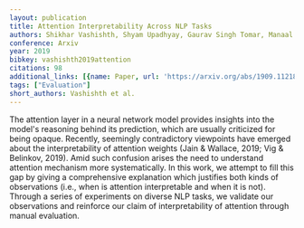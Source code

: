 ```yaml
---
layout: publication
title: Attention Interpretability Across NLP Tasks
authors: Shikhar Vashishth, Shyam Upadhyay, Gaurav Singh Tomar, Manaal Faruqui
conference: Arxiv
year: 2019
bibkey: vashishth2019attention
citations: 98
additional_links: [{name: Paper, url: 'https://arxiv.org/abs/1909.11218'}]
tags: ["Evaluation"]
short_authors: Vashishth et al.
---
```

The attention layer in a neural network model provides insights into the
model's reasoning behind its prediction, which are usually criticized for being
opaque. Recently, seemingly contradictory viewpoints have emerged about the
interpretability of attention weights (Jain & Wallace, 2019; Vig & Belinkov,
2019). Amid such confusion arises the need to understand attention mechanism
more systematically. In this work, we attempt to fill this gap by giving a
comprehensive explanation which justifies both kinds of observations (i.e.,
when is attention interpretable and when it is not). Through a series of
experiments on diverse NLP tasks, we validate our observations and reinforce
our claim of interpretability of attention through manual evaluation.